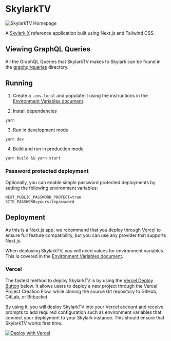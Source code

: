 # SkylarkTV

![SkylarkTV Homepage](../../docs/images/skylarktv-homepage.png?raw=true "SkylarkTV Homepage")

A [Skylark X][skylark] reference application built using Next.js and Tailwind CSS.

## Viewing GraphQL Queries

All the GraphQL Queries that SkylarkTV makes to Skylark can be found in the [graphql/queries][queries-dir] directory.

## Running

1. Create a `.env.local` and populate it using the instructions in the [Environment Variables document][environment-variables].

2. Install dependencies

```bash
yarn
```

3. Run in development mode

```
yarn dev
```

4. Build and run in production mode

```
yarn build && yarn start
```

### Password protected deployment

Optionally, you can enable simple password protected deployments by setting the following environment variables:

```
NEXT_PUBLIC_PASSWORD_PROTECT=true
SITE_PASSWORD=yoursitepassword
```

## Deployment

As this is a Next.js app, we recommend that you deploy through [Vercel][vercel] to ensure full feature compatibility, but you can use any provider that supports Next.js.

When deploying SkylarkTV, you will need values for environment variables. This is covered in the [Environment Variables document][environment-variables].

### Vercel

The fastest method to deploy SkylarkTV is by using the [Vercel Deploy Button][vercel-deploy-button] below. It allows users to deploy a new project through the Vercel Project Creation Flow, while cloning the source Git repository to GitHub, GitLab, or Bitbucket.

By using it, you will deploy SkylarkTV into your Vercel account and receive prompts to add required configuration such as environment variables that connect your deployment to your Skylark instance. This should ensure that SkylarkTV works first time.

[![Deploy with Vercel](https://vercel.com/button)](https://vercel.com/new/clone?repository-url=https%3A%2F%2Fgithub.com%2Fskylark-platform%2Fskylarktv%2Ftree%2Fmain%2Fapps%2Fskylarktv&env=NEXT_PUBLIC_SAAS_API_ENDPOINT,NEXT_PUBLIC_SAAS_API_KEY,NEXT_PUBLIC_APP_TITLE&envDescription=Envs%20required%20for%20SkylarkTV%20to%20connect%20to%20Skylark&envLink=https%3A%2F%2Fgithub.com%2Fskylark-platform%2Fskylarktv%2Fblob%2Fmain%2Fdocs%2Fenvironment-variables.md&project-name=skylarktv&repository-name=skylarktv)

<!-- Generated using https://vercel.com/docs/deploy-button -->

[skylark]: https://www.skylarkplatform.com/
[vercel]: https://vercel.com/
[vercel-deploy-button]: https://vercel.com/docs/deploy-button
[environment-variables]: ../../docs/environment-variables.md
[queries-dir]: ./graphql/queries/
